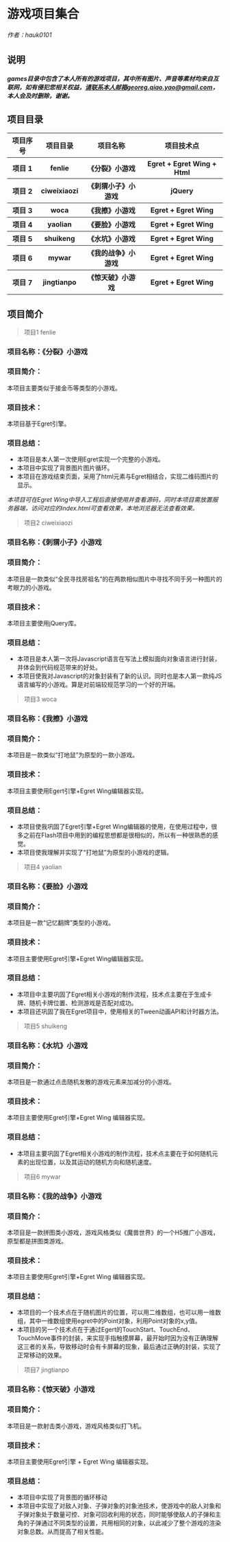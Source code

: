 # 游戏项目集合
###### 作者：hauk0101

## 说明
##### games目录中包含了本人所有的游戏项目，其中所有图片、声音等素材均来自互联网，如有侵犯您相关权益，请联系本人邮箱georeg.qiao.yao@gmail.com，本人会及时删除，谢谢。

## 项目目录
<table>
	<tr>
   		<th>项目序号</th>
		<th>项目目录</th>
        <th>项目名称</th>
        <th>项目技术点</th>
    </tr>
    <tr>
        <th>项目 1</th>
	    <th>fenlie</th>
        <th>《分裂》小游戏</th>
        <th>Egret + Egret Wing + Html</th>
    </tr>
	<tr>
        <th>项目 2</th>
	    <th>ciweixiaozi</th>
        <th>《刺猬小子》小游戏</th>
        <th>jQuery</th>
    </tr>
	<tr>
        <th>项目 3</th>
	    <th>woca</th>
        <th>《我擦》小游戏</th>
        <th>Egret + Egret Wing</th>
    </tr>
	<tr>
        <th>项目 4</th>
	    <th>yaolian</th>
        <th>《要脸》小游戏</th>
        <th>Egret + Egret Wing</th>
    </tr>
	<tr>
        <th>项目 5</th>
	    <th>shuikeng</th>
        <th>《水坑》小游戏</th>
        <th>Egret + Egret Wing</th>
    </tr>
	<tr>
        <th>项目 6</th>
	    <th>mywar</th>
        <th>《我的战争》小游戏</th>
        <th>Egret + Egret Wing</th>
    </tr>
	<tr>
        <th>项目 7</th>
	    <th>jingtianpo</th>
        <th>《惊天破》小游戏</th>
        <th>Egret + Egret Wing</th>
    </tr>
</table> 
 
## 项目简介
> 项目1 fenlie

### 项目名称：《分裂》小游戏
### 项目简介：
本项目主要类似于接金币等类型的小游戏。
### 项目技术：
本项目基于Egret引擎。
### 项目总结：
* 本项目是本人第一次使用Egret实现一个完整的小游戏。
* 本项目中实现了背景图片图片循环。
* 本项目在游戏结束页面，采用了html元素与Egret相结合，实现二维码图片的显示。

_本项目可在Egret Wing中导入工程后直接使用并查看源码，同时本项目需放置服务器端，访问对应的index.html可查看效果，本地浏览器无法查看效果。_

>项目2 ciweixiaozi

### 项目名称：《刺猬小子》小游戏
### 项目简介：
本项目是一款类似“全民寻找房祖名”的在两款相似图片中寻找不同于另一种图片的考眼力的小游戏。
### 项目技术：
本项目主要使用jQuery库。
### 项目总结：
* 本项目是本人第一次将Javascript语言在写法上模拟面向对象语言进行封装，并体会到代码规范带来的好处。
* 本项目使我对Javascript的对象封装有了新的认识。同时也是本人第一款纯JS语言编写的小游戏。算是对前端较规范学习的一个好的开端。

>项目3 woca

### 项目名称：《我擦》小游戏
### 项目简介：
本项目是一款类似“打地鼠”为原型的一款小游戏。
### 项目技术：
本项目主要使用Egert引擎+Egret Wing编辑器实现。
### 项目总结：
* 本项目使我巩固了Egret引擎+Egret Wing编辑器的使用，在使用过程中，很多之前在Flash项目中用到的编程思想都是很相似的，所以有一种很熟悉的感觉。
* 本项目使我理解并实现了“打地鼠”为原型的小游戏的逻辑。

>项目4 yaolian

### 项目名称：《要脸》小游戏
### 项目简介：
本项目是一款“记忆翻牌”类型的小游戏。
### 项目技术：
本项目主要使用Egret引擎+Egret Wing编辑器实现。
### 项目总结：
* 本项目中主要巩固了Egret相关小游戏的制作流程，技术点主要在于生成卡牌、随机卡牌位置、检测游戏是否配对成功。
* 本项目还巩固了我在Egret项目中，使用相关的Tween动画API和计时器方法。

>项目5 shuikeng

### 项目名称：《水坑》小游戏
### 项目简介：
本项目是一款通过点击随机发散的游戏元素来加减分的小游戏。
### 项目技术：
本项目主要使用Egret引擎+Egret Wing 编辑器实现。
### 项目总结：
* 本项目主要巩固了Egret相关小游戏的制作流程，技术点主要在于如何随机元素的出现位置，以及其运动的随机方向和随机速度。

>项目6 mywar

### 项目名称：《我的战争》小游戏
### 项目简介：
本项目是一款拼图类小游戏，游戏风格类似《魔兽世界》的一个H5推广小游戏，原型都是拼图类游戏。
### 项目技术：
本项目主要使用Egret引擎+Egret Wing 编辑器实现。
### 项目总结：
* 本项目的一个技术点在于随机图片的位置，可以用二维数组，也可以用一维数组，其中一维数组使用egret中的Point对象，利用Point对象的x,y值。
* 本项目的另一个技术点在于通过Egert的TouchStart、TouchEnd、TouchMove事件的封装，来实现手指触摸屏幕，最开始时因为没有正确理解这三者的关系，导致移动时会有卡屏幕的现象，最后通过正确的封装，实现了正常移动的效果。

>项目7 jingtianpo

### 项目名称：《惊天破》小游戏
### 项目简介：
本项目是一款射击类小游戏，游戏风格类似打飞机。
### 项目技术：
本项目主要使用Egret引擎 + Egret Wing 编辑器实现。
### 项目总结：
* 本项目中实现了背景图的循环移动
* 本项目中实现了对敌人对象、子弹对象的对象池技术，使游戏中的敌人对象和子弹对象处于数量可控、对象可回收利用的状态，同时能够使敌人的子弹和主角的子弹通过不同类型的设置，共用相同的对象，以此减少了整个游戏的渲染对象总数。从而提高了相关性能。